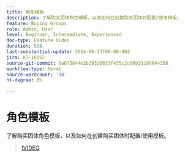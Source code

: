 ```yaml
---
title: 角色模板
description: 了解购买团体角色模板，以及如何在创建购买团体时配置/使用模板。
feature: Buying Groups
role: Admin, User
level: Beginner, Intermediate, Experienced
doc-type: Feature Video
duration: 598
last-substantial-update: 2024-08-23T00:00:00Z
jira: KT-16052
source-git-commit: 6a675844e2b29326b33f435c2c86b31196644358
workflow-type: tm+mt
source-wordcount: '38'
ht-degree: 0%

---
```



# 角色模板

了解购买团体角色模板，以及如何在创建购买团体时配置/使用模板。

>[!VIDEO](https://video.tv.adobe.com/v/3433079/?learn=on)
